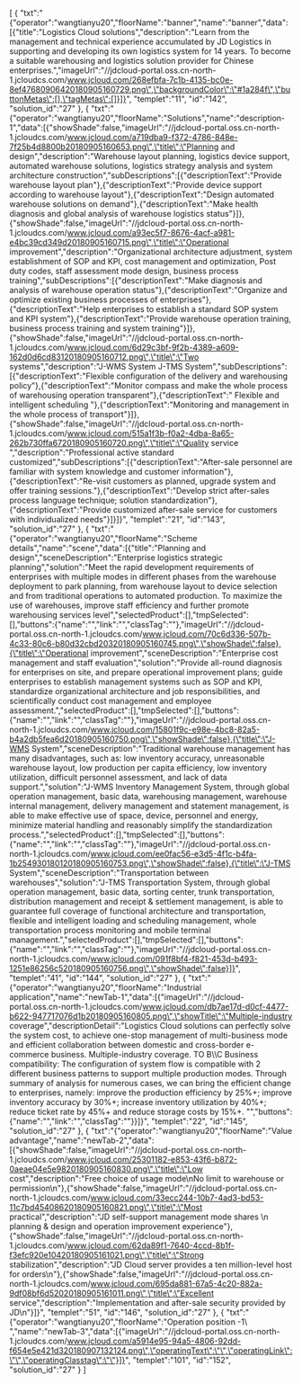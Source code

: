[
	{
		"txt":"{\"operator\":\"wangtianyu20\",\"floorName\":\"banner\",\"name\":\"banner\",\"data\":[{\"title\":\"Logistics Cloud solutions\",\"description\":\"Learn from the management and technical experience accumulated by JD Logistics in supporting and developing its own logistics system for 14 years. To become a suitable warehousing and logistics solution provider for Chinese enterprises.\",\"imageUrl\":\"//jdcloud-portal.oss.cn-north-1.jcloudcs.com/www.jcloud.com/268efbfa-7c1b-4135-bc0e-8ef47680906420180905160729.png\",\"backgroundColor\":\"#1a284f\",\"buttonMetas\":[],\"tagMetas\":[]}]}",
		"templet":"11",
		"id":"142",
		"solution_id":"27"
	},
	{
		"txt":"{\"operator\":\"wangtianyu20\",\"floorName\":\"Solutions\",\"name\":\"description-1\",\"data\":[{\"showShade\":false,\"imageUrl\":\"//jdcloud-portal.oss.cn-north-1.jcloudcs.com/www.jcloud.com/a719dba9-f372-4786-848e-7f25b4d8800b20180905160653.png\",\"title\":\"Planning and design\",\"description\":\"Warehouse layout planning, logistics device support, automated warehouse solutions, logistics strategy analysis and system architecture construction\",\"subDescriptions\":[{\"descriptionText\":\"Provide warehouse layout plan\"},{\"descriptionText\":\"Provide device support according to warehouse layout\"},{\"descriptionText\":\"Design automated warehouse solutions on demand\"},{\"descriptionText\":\"Make health diagnosis and global analysis of warehouse logistics status\"}]},{\"showShade\":false,\"imageUrl\":\"//jdcloud-portal.oss.cn-north-1.jcloudcs.com/www.jcloud.com/a93ec5f7-8676-4acf-a981-e4bc39cd349d20180905160715.png\",\"title\":\"Operational improvement\",\"description\":\"Organizational architecture adjustment, system establishment of SOP and KPI, cost management and optimization, Post duty codes, staff assessment mode design, business process training\",\"subDescriptions\":[{\"descriptionText\":\"Make diagnosis and analysis of warehouse operation status\"},{\"descriptionText\":\"Organize and optimize existing business processes of enterprises\"},{\"descriptionText\":\"Help enterprises to establish a standard SOP system and KPI system\"},{\"descriptionText\":\"Provide warehouse operation training, business process training and system training\"}]},{\"showShade\":false,\"imageUrl\":\"//jdcloud-portal.oss.cn-north-1.jcloudcs.com/www.jcloud.com/6d29c3bf-9f2b-4389-a609-162d0d6cd83120180905160712.png\",\"title\":\"Two systems\",\"description\":\"J-WMS System  J-TMS System\",\"subDescriptions\":[{\"descriptionText\":\"Flexible configuration of the delivery and warehousing policy\"},{\"descriptionText\":\"Monitor compass and make the whole process of warehousing operation transparent\"},{\"descriptionText\":\" Flexible and intelligent scheduling \"},{\"descriptionText\":\"Monitoring and management in the whole process of transport\"}]},{\"showShade\":false,\"imageUrl\":\"//jdcloud-portal.oss.cn-north-1.jcloudcs.com/www.jcloud.com/515a1f3b-f0a2-4dba-8a65-262b730ffa6720180905160720.png\",\"title\":\"Quality service \",\"description\":\"Professional active standard customized\",\"subDescriptions\":[{\"descriptionText\":\"After-sale personnel are familiar with system knowledge and customer information\"},{\"descriptionText\":\"Re-visit customers as planned, upgrade system and offer training sessions.\"},{\"descriptionText\":\"Develop strict after-sales process language technique; solution standardization\"},{\"descriptionText\":\"Provide customized after-sale service for customers with individualized needs\"}]}]}",
		"templet":"21",
		"id":"143",
		"solution_id":"27"
	},
	{
		"txt":"{\"operator\":\"wangtianyu20\",\"floorName\":\"Scheme details\",\"name\":\"scene\",\"data\":[{\"title\":\"Planning and design\",\"sceneDescription\":\"Enterprise logistics strategic planning\",\"solution\":\"Meet the rapid development requirements of enterprises with multiple modes in different phases from the warehouse deployment to park planning, from warehouse layout to device selection and from traditional operations to automated production. To maximize the use of warehouses, improve staff efficiency and further promote warehousing services level\",\"selectedProduct\":[],\"tmpSelected\":[],\"buttons\":{\"name\":\"\",\"link\":\"\",\"classTag\":\"\"},\"imageUrl\":\"//jdcloud-portal.oss.cn-north-1.jcloudcs.com/www.jcloud.com/70c6d336-507b-4c33-80c6-b80d32cbd20320180905160745.png\",\"showShade\":false},{\"title\":\"Operational improvement\",\"sceneDescription\":\"Enterprise cost management and staff evaluation\",\"solution\":\"Provide all-round diagnosis for enterprises on site, and prepare operational improvement plans; guide enterprises to establish management systems such as SOP and KPI, standardize organizational architecture and job responsibilities, and scientifically conduct cost management and employee assessment.\",\"selectedProduct\":[],\"tmpSelected\":[],\"buttons\":{\"name\":\"\",\"link\":\"\",\"classTag\":\"\"},\"imageUrl\":\"//jdcloud-portal.oss.cn-north-1.jcloudcs.com/www.jcloud.com/15801f9c-e98e-4bc8-82a5-b4a2db5fea6d20180905160750.png\",\"showShade\":false},{\"title\":\"J-WMS System\",\"sceneDescription\":\"Traditional warehouse management has many disadvantages, such as: low inventory accuracy, unreasonable warehouse layout, low production per capita efficiency, low inventory utilization, difficult personnel assessment, and lack of data support.\",\"solution\":\"J-WMS Inventory Management System, through global operation management, basic data, warehousing management, warehouse internal management, delivery management and statement management, is able to make effective use of space, device, personnel and energy, minimize material handling and reasonably simplify the standardization process.\",\"selectedProduct\":[],\"tmpSelected\":[],\"buttons\":{\"name\":\"\",\"link\":\"\",\"classTag\":\"\"},\"imageUrl\":\"//jdcloud-portal.oss.cn-north-1.jcloudcs.com/www.jcloud.com/ee0fac56-e3d5-4f1c-b4fa-1b254930180120180905160753.png\",\"showShade\":false},{\"title\":\"J-TMS System\",\"sceneDescription\":\"Transportation between warehouses\",\"solution\":\"J-TMS Transportation System, through global operation management, basic data, sorting center, trunk transportation, distribution management and receipt & settlement management, is able to guarantee full coverage of functional architecture and transportation, flexible and intelligent loading and scheduling management, whole transportation process monitoring and mobile terminal management.\",\"selectedProduct\":[],\"tmpSelected\":[],\"buttons\":{\"name\":\"\",\"link\":\"\",\"classTag\":\"\"},\"imageUrl\":\"//jdcloud-portal.oss.cn-north-1.jcloudcs.com/www.jcloud.com/091f8bf4-f821-453d-b493-1251e86256c520180905160756.png\",\"showShade\":false}]}",
		"templet":"41",
		"id":"144",
		"solution_id":"27"
	},
	{
		"txt":"{\"operator\":\"wangtianyu20\",\"floorName\":\"Industrial application\",\"name\":\"newTab-1\",\"data\":[{\"imageUrl\":\"//jdcloud-portal.oss.cn-north-1.jcloudcs.com/www.jcloud.com/db7ae17d-d0cf-4477-b622-947717076d1b20180905160805.png\",\"showTitle\":\"Multiple-industry coverage\",\"descriptionDetail\":\"Logistics Cloud solutions can perfectly solve the system cost, to achieve one-stop management of multi-business mode and efficient collaboration between domestic and cross-border e-commerce business. Multiple-industry coverage. TO B\\\\C Business compatibility: The configuration of system flow is compatible with 2 different business patterns to support multiple production modes. Through summary of analysis for numerous cases, we can bring the efficient change to enterprises, namely: improve the production efficiency by  25%+; improve inventory accuracy by  30%+; increase inventory utilization by  40%+; reduce ticket rate by  45%+ and reduce storage costs by  15%+. "\",\"buttons\":{\"name\":\"\",\"link\":\"\",\"classTag\":\"\"}}]}",
		"templet":"22",
		"id":"145",
		"solution_id":"27"
	},
	{
		"txt":"{\"operator\":\"wangtianyu20\",\"floorName\":\"Value advantage\",\"name\":\"newTab-2\",\"data\":[{\"showShade\":false,\"imageUrl\":\"//jdcloud-portal.oss.cn-north-1.jcloudcs.com/www.jcloud.com/25301182-e853-43f6-b872-0aeae04e5e9820180905160830.png\",\"title\":\"Low cost\",\"description\":\"Free choice of usage mode\\nNo limit to warehouse or permission\\n\"},{\"showShade\":false,\"imageUrl\":\"//jdcloud-portal.oss.cn-north-1.jcloudcs.com/www.jcloud.com/33ecc244-10b7-4ad3-bd53-11c7bd45408620180905160821.png\",\"title\":\"Most practical\",\"description\":\"JD self-support management mode shares \\n planning & design and operation improvement experience\"},{\"showShade\":false,\"imageUrl\":\"//jdcloud-portal.oss.cn-north-1.jcloudcs.com/www.jcloud.com/62da89f1-7640-4ccd-8b1f-f3efc920e10420180905161021.png\",\"title\":\"Strong stabilization\",\"description\":\"JD Cloud server provides a ten million-level host for orders\\n\"},{\"showShade\":false,\"imageUrl\":\"//jdcloud-portal.oss.cn-north-1.jcloudcs.com/www.jcloud.com/695da881-67a5-4c20-882a-9df08bf6d52020180905161011.png\",\"title\":\"Excellent service\",\"description\":\"Implementation and after-sale security provided by JD\\n\"}]}",
		"templet":"51",
		"id":"146",
		"solution_id":"27"
	},
	{
		"txt":"{\"operator\":\"wangtianyu20\",\"floorName\":\"Operation position -1\ ",\"name\":\"newTab-3\",\"data\":[{\"imageUrl\":\"//jdcloud-portal.oss.cn-north-1.jcloudcs.com/www.jcloud.com/a5914e95-94a5-4806-92dd-f654e5e421d320180907132124.png\",\"operatingText\":\"\",\"operatingLink\":\"\",\"operatingClasstag\":\"\"}]}",
		"templet":"101",
		"id":"152",
		"solution_id":"27"
	}
]